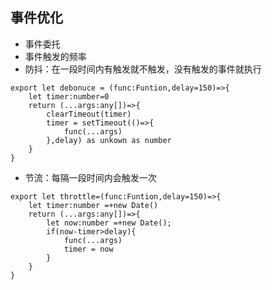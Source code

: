 ## 事件优化
- 事件委托
- 事件触发的频率
- 防抖：在一段时间内有触发就不触发，没有触发的事件就执行
```
export let debonuce = (func:Funtion,delay=150)=>{
    let timer:number=0
    return (...args:any[])=>{
        clearTimeout(timer)
        timer = setTimeout(()=>{
            func(...args)
        },delay) as unkown as number
    }
}
```
- 节流：每隔一段时间内会触发一次
```
export let throttle=(func:Funtion,delay=150)=>{
    let timer:number =+new Date()
    return (...args:any[])=>{
        let now:number =+new Date();
        if(now-timer>delay){
            func(...args)
            timer = now
        }
    }
}
```
